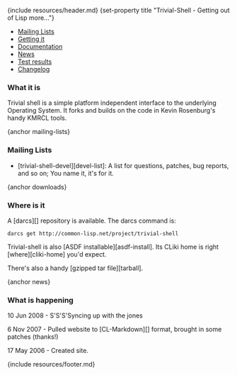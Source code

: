{include resources/header.md}
{set-property title "Trivial-Shell - Getting out of Lisp more..."}

<div class="contents">
<div class="system-links">

  * [Mailing Lists][3]
  * [Getting it][4]
  * [Documentation][5]
  * [News][6]
  * [Test results][tr]
  * [Changelog][7]

   [3]: #mailing-lists
   [4]: #downloads
   [5]: documentation/ (documentation link)
   [6]: #news
   [7]: changelog.html
   [tr]: test-report.html

</div>
<div class="system-description">

### What it is

Trivial shell is a simple platform independent interface to
the underlying Operating System. It forks and builds on the
code in Kevin Rosenburg's handy KMRCL tools.

{anchor mailing-lists}

### Mailing Lists

  * [trivial-shell-devel][devel-list]: A list for questions, patches,
    bug reports, and so on; You name it, it's for it.

{anchor downloads}

### Where is it

A [darcs][] repository is available. The darcs command is:
    
    darcs get http://common-lisp.net/project/trivial-shell

Trivial-shell is also [ASDF installable][asdf-install]. Its
CLiki home is right [where][cliki-home] you'd
expect.

There's also a handy [gzipped tar file][tarball].


{anchor news}

### What is happening

10 Jun 2008 - S'S'S'Syncing up with the jones

6 Nov 2007 - Pulled website to [CL-Markdown][] format,
brought in some patches (thanks!)

17 May 2006 - Created site.

</div>
</div>

{include resources/footer.md}

